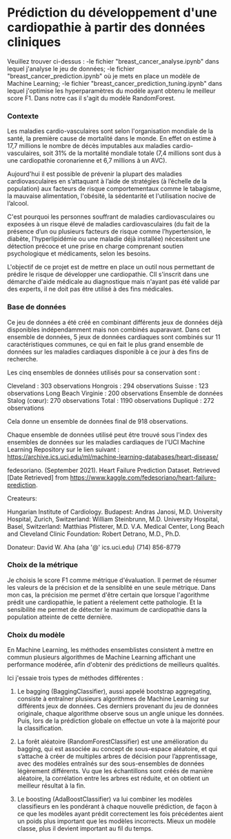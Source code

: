 # Prédiction du développement d'une cardiopathie à partir des données cliniques

Veuillez trouver ci-dessus :
-le fichier "breast_cancer_analyse.ipynb" dans lequel j'analyse le jeu de données;
-le fichier "breast_cancer_prediction.ipynb" où je mets en place un modèle de Machine Learning;
-le fichier "breast_cancer_prediction_tuning.ipynb" dans lequel j'optimise les hyperparamètres du modèle ayant obtenu le meilleur score F1. Dans notre cas il s'agit du modèle RandomForest.

### Contexte

Les maladies cardio-vasculaires sont selon l'organisation mondiale de la santé, la première cause de mortalité dans le monde. En effet on estime à 17,7 millions le nombre de décès imputables aux maladies cardio-vasculaires, soit 31% de la mortalité mondiale totale (7,4 millions sont dus à une cardiopathie coronarienne et 6,7 millions à un AVC). 

Aujourd'hui il est possible de prévenir la plupart des maladies cardiovasculaires en s’attaquant à l’aide de stratégies (à l’échelle de la population) aux facteurs de risque comportementaux comme le tabagisme, la mauvaise alimentation, l'obésité, la sédentarité et l'utilisation nocive de l’alcool.

C'est pourquoi les personnes souffrant de maladies cardiovasculaires ou exposées à un risque élevé de maladies cardiovasculaires (du fait de la présence d’un ou plusieurs facteurs de risque comme l’hypertension, le diabète, l’hyperlipidémie ou une maladie déjà installée) nécessitent une détection précoce et une prise en charge comprenant soutien psychologique et médicaments, selon les besoins.

L'objectif de ce projet est de mettre en place un outil nous permettant de prédire le risque de développer une cardiopathie. CIl s'inscrit dans une démarche d'aide médicale au diagnostique mais n'ayant pas été validé par des experts, il ne doit pas être utilisé à des fins médicales.

### Base de données

Ce jeu de données a été créé en combinant différents jeux de données déjà disponibles indépendamment mais non combinés auparavant. Dans cet ensemble de données, 5 jeux de données cardiaques sont combinés sur 11 caractéristiques communes, ce qui en fait le plus grand ensemble de données sur les maladies cardiaques disponible à ce jour à des fins de recherche. 

Les cinq ensembles de données utilisés pour sa conservation sont :

Cleveland : 303 observations
Hongrois : 294 observations
Suisse : 123 observations
Long Beach Virginie : 200 observations
Ensemble de données Stalog (cœur): 270 observations
Total : 1190 observations
Dupliqué : 272 observations

Cela donne un ensemble de données final de 918 observations.

Chaque ensemble de données utilisé peut être trouvé sous l'index des ensembles de données sur les maladies cardiaques de l'UCI Machine Learning Repository sur le lien suivant : https://archive.ics.uci.edu/ml/machine-learning-databases/heart-disease/

fedesoriano. (September 2021). Heart Failure Prediction Dataset. Retrieved [Date Retrieved] from https://www.kaggle.com/fedesoriano/heart-failure-prediction.

Createurs:

Hungarian Institute of Cardiology. Budapest: Andras Janosi, M.D.
University Hospital, Zurich, Switzerland: William Steinbrunn, M.D.
University Hospital, Basel, Switzerland: Matthias Pfisterer, M.D.
V.A. Medical Center, Long Beach and Cleveland Clinic Foundation: Robert Detrano, M.D., Ph.D.

Donateur: David W. Aha (aha '@' ics.uci.edu) (714) 856-8779

### Choix de la métrique

Je choisis le score F1 comme métrique d'évaluation. Il permet de résumer les valeurs de la précision et de la sensiblité en une seule métrique. Dans mon cas, la précision me permet d'être certain que lorsque l'agorithme prédit une cardiopathie, le patient a réelement cette pathologie. Et la sensibilité me permet de détecter le maximum de cardiopathie dans la population atteinte de cette dernière.

### Choix du modèle

En Machine Learning, les méthodes ensemblistes consistent à mettre en commun plusieurs algorithmes de Machine Learning affichant une performance modérée, afin d'obtenir des prédictions de meilleurs qualités. 

Ici j'essaie trois types de méthodes différentes :

1) Le bagging (BaggingClassifier), aussi appelé bootstrap aggregating, consiste à entraîner plusieurs algorithmes de Machine Learning sur différents jeux de données. Ces derniers provenant du jeu de données originale, chaque algorithme observe sous un angle unique les données. Puis, lors de la prédiction globale on effectue un vote à la majorité pour la classification.

2) La forêt aléatoire (RandomForestClassifier) est une amélioration du bagging, qui est associée au concept de sous-espace aléatoire, et qui s’attache à créer de multiples arbres de décision pour l’apprentissage, avec des modèles entraînés sur des sous-ensembles de données légèrement différents. Vu que les échantillons sont créés de manière aléatoire, la corrélation entre les arbres est réduite, et on obtient un meilleur résultat à la fin.

3) Le boosting (AdaBoostClassifier) va lui combiner les modèles classifieurs en les pondérant à chaque nouvelle prédiction, de façon à ce que les modèles ayant prédit correctement les fois précédentes aient un poids plus important que les modèles incorrects. Mieux un modèle classe, plus il devient important au fil du temps.
